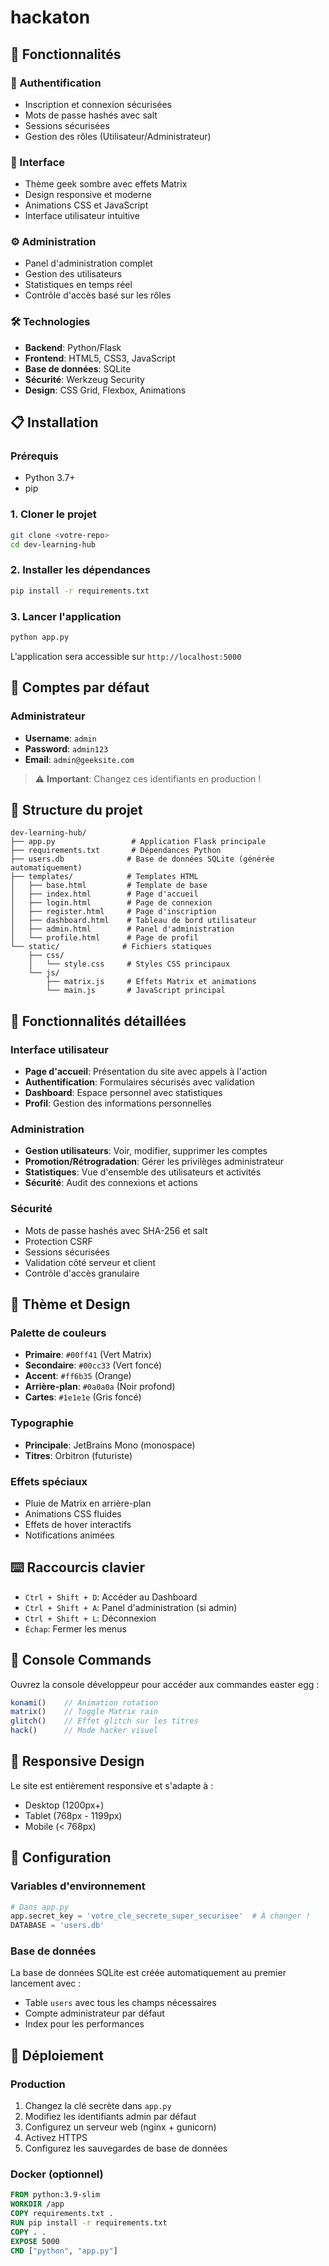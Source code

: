 # hackaton
## 🚀 Fonctionnalités

### 🔐 Authentification
- Inscription et connexion sécurisées
- Mots de passe hashés avec salt
- Sessions sécurisées
- Gestion des rôles (Utilisateur/Administrateur)

### 🎨 Interface
- Thème geek sombre avec effets Matrix
- Design responsive et moderne
- Animations CSS et JavaScript
- Interface utilisateur intuitive

### ⚙️ Administration
- Panel d'administration complet
- Gestion des utilisateurs
- Statistiques en temps réel
- Contrôle d'accès basé sur les rôles

### 🛠️ Technologies
- **Backend**: Python/Flask
- **Frontend**: HTML5, CSS3, JavaScript
- **Base de données**: SQLite
- **Sécurité**: Werkzeug Security
- **Design**: CSS Grid, Flexbox, Animations

## 📋 Installation

### Prérequis
- Python 3.7+
- pip

### 1. Cloner le projet
```bash
git clone <votre-repo>
cd dev-learning-hub
```

### 2. Installer les dépendances
```bash
pip install -r requirements.txt
```

### 3. Lancer l'application
```bash
python app.py
```

L'application sera accessible sur `http://localhost:5000`

## 🔑 Comptes par défaut

### Administrateur
- **Username**: `admin`
- **Password**: `admin123`
- **Email**: `admin@geeksite.com`

> ⚠️ **Important**: Changez ces identifiants en production !

## 📁 Structure du projet

```
dev-learning-hub/
├── app.py                 # Application Flask principale
├── requirements.txt       # Dépendances Python
├── users.db              # Base de données SQLite (générée automatiquement)
├── templates/            # Templates HTML
│   ├── base.html         # Template de base
│   ├── index.html        # Page d'accueil
│   ├── login.html        # Page de connexion
│   ├── register.html     # Page d'inscription
│   ├── dashboard.html    # Tableau de bord utilisateur
│   ├── admin.html        # Panel d'administration
│   └── profile.html      # Page de profil
└── static/              # Fichiers statiques
    ├── css/
    │   └── style.css     # Styles CSS principaux
    └── js/
        ├── matrix.js     # Effets Matrix et animations
        └── main.js       # JavaScript principal
```

## 🎯 Fonctionnalités détaillées

### Interface utilisateur
- **Page d'accueil**: Présentation du site avec appels à l'action
- **Authentification**: Formulaires sécurisés avec validation
- **Dashboard**: Espace personnel avec statistiques
- **Profil**: Gestion des informations personnelles

### Administration
- **Gestion utilisateurs**: Voir, modifier, supprimer les comptes
- **Promotion/Rétrogradation**: Gérer les privilèges administrateur
- **Statistiques**: Vue d'ensemble des utilisateurs et activités
- **Sécurité**: Audit des connexions et actions

### Sécurité
- Mots de passe hashés avec SHA-256 et salt
- Protection CSRF
- Sessions sécurisées
- Validation côté serveur et client
- Contrôle d'accès granulaire

## 🎨 Thème et Design

### Palette de couleurs
- **Primaire**: `#00ff41` (Vert Matrix)
- **Secondaire**: `#00cc33` (Vert foncé)
- **Accent**: `#ff6b35` (Orange)
- **Arrière-plan**: `#0a0a0a` (Noir profond)
- **Cartes**: `#1e1e1e` (Gris foncé)

### Typographie
- **Principale**: JetBrains Mono (monospace)
- **Titres**: Orbitron (futuriste)

### Effets spéciaux
- Pluie de Matrix en arrière-plan
- Animations CSS fluides
- Effets de hover interactifs
- Notifications animées

## ⌨️ Raccourcis clavier

- `Ctrl + Shift + D`: Accéder au Dashboard
- `Ctrl + Shift + A`: Panel d'administration (si admin)
- `Ctrl + Shift + L`: Déconnexion
- `Échap`: Fermer les menus

## 🐛 Console Commands

Ouvrez la console développeur pour accéder aux commandes easter egg :

```javascript
konami()    // Animation rotation
matrix()    // Toggle Matrix rain
glitch()    // Effet glitch sur les titres
hack()      // Mode hacker visuel
```

## 📱 Responsive Design

Le site est entièrement responsive et s'adapte à :
- Desktop (1200px+)
- Tablet (768px - 1199px)
- Mobile (< 768px)

## 🔧 Configuration

### Variables d'environnement
```python
# Dans app.py
app.secret_key = 'votre_cle_secrete_super_securisee'  # À changer !
DATABASE = 'users.db'
```

### Base de données
La base de données SQLite est créée automatiquement au premier lancement avec :
- Table `users` avec tous les champs nécessaires
- Compte administrateur par défaut
- Index pour les performances

## 🚀 Déploiement

### Production
1. Changez la clé secrète dans `app.py`
2. Modifiez les identifiants admin par défaut
3. Configurez un serveur web (nginx + gunicorn)
4. Activez HTTPS
5. Configurez les sauvegardes de base de données

### Docker (optionnel)
```dockerfile
FROM python:3.9-slim
WORKDIR /app
COPY requirements.txt .
RUN pip install -r requirements.txt
COPY . .
EXPOSE 5000
CMD ["python", "app.py"]